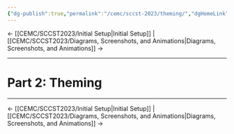 ```yaml
---
{"dg-publish":true,"permalink":"/cemc/sccst-2023/theming/","dgHomeLink":false}
---
```



← [[CEMC/SCCST2023/Initial Setup\|Initial Setup]] | [[CEMC/SCCST2023/Diagrams, Screenshots, and Animations\|Diagrams, Screenshots, and Animations]] →

---

# Part 2: Theming


---

← [[CEMC/SCCST2023/Initial Setup\|Initial Setup]] | [[CEMC/SCCST2023/Diagrams, Screenshots, and Animations\|Diagrams, Screenshots, and Animations]] →

